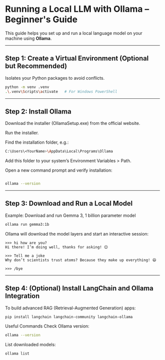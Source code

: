 # Running a Local LLM with Ollama – Beginner's Guide

This guide helps you set up and run a local language model on your machine using **Ollama**.

---

## Step 1: Create a Virtual Environment (Optional but Recommended)

Isolates your Python packages to avoid conflicts.

```bash
python -m venv .venv
.\.venv\Scripts\activate   # For Windows PowerShell
```
---

## Step 2: Install Ollama
Download the installer (OllamaSetup.exe) from the official website.

Run the installer.

Find the installation folder, e.g.:
```bash
C:\Users\<YourName>\AppData\Local\Programs\Ollama
```

Add this folder to your system’s Environment Variables > Path.

Open a new command prompt and verify installation:

```bash

ollama --version
```
---

## Step 3: Download and Run a Local Model
Example: Download and run Gemma 3, 1 billion parameter model

```bash
ollama run gemma3:1b
```

Ollama will download the model layers and start an interactive session:

```text
>>> hi how are you?
Hi there! I’m doing well, thanks for asking! 😊

>>> Tell me a joke
Why don’t scientists trust atoms? Because they make up everything! 😄

>>> /bye
```
---

## Step 4: (Optional) Install LangChain and Ollama Integration
To build advanced RAG (Retrieval-Augmented Generation) apps:

```bash
pip install langchain langchain-community langchain-ollama
```
Useful Commands
Check Ollama version:

```bash
ollama --version
```
List downloaded models:

```bash
ollama list
```
